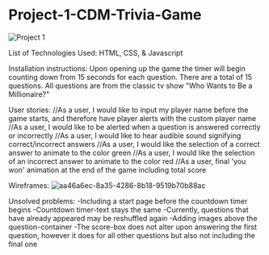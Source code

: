 # Project-1-CDM-Trivia-Game
![Project 1](https://github.com/cmurphy93/Project-1-CDM-Trivia-Game/assets/140569111/a441efe7-ec59-4dbe-ac0d-f327ecb2f91e)

List of Technologies Used:
HTML, CSS, & Javascript

Installation instructions:
Upon opening up the game the timer will begin counting down from 15 seconds for each question. There are a total of 15 questions. All questions are from the classic tv show "Who Wants to Be a Millionaire?"

User stories:
//As a user, I would like to input my player name before the game starts, and therefore have player alerts with the custom player name
//As a user, I would like to be alerted when a question is answered correctly or incorrectly
//As a user, I would like to hear audible sound signifying correct/incorrect answers
//As a user, I would like the selection of a correct answer to animate to the color green
//As a user, I would like the selection of an incorrect answer to animate to the color red
//As a user, final 'you won' animation at the end of the game including total score

Wireframes:
![aa46a6ec-8a35-4286-8b18-9519b70b88ac](https://github.com/cmurphy93/Project-1-CDM-Trivia-Game/assets/140569111/c54733f5-74d9-4e5b-bb3f-c9e9baeef1c6)

Unsolved problems:
-Including a start page before the countdown timer begins
-Countdown timer-text stays the same
-Currently, questions that have already appeared may be reshuffled again
-Adding images above the question-container 
-The score-box does not alter upon answering the first question, however it does for all other questions but also not including the final one

